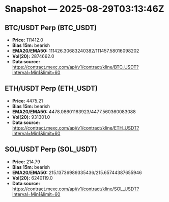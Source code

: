 # Snapshot — 2025-08-29T03:13:46Z

## BTC/USDT Perp (BTC_USDT)
- **Price:** 111412.0
- **Bias 15m:** bearish
- **EMA20/EMA50:** 111426.30683240382/111457.58016098202
- **Vol(20):** 2874662.0
- **Data source:** https://contract.mexc.com/api/v1/contract/kline/BTC_USDT?interval=Min1&limit=60

## ETH/USDT Perp (ETH_USDT)
- **Price:** 4475.21
- **Bias 15m:** bearish
- **EMA20/EMA50:** 4478.08601163923/4477.560360083088
- **Vol(20):** 931301.0
- **Data source:** https://contract.mexc.com/api/v1/contract/kline/ETH_USDT?interval=Min1&limit=60

## SOL/USDT Perp (SOL_USDT)
- **Price:** 214.79
- **Bias 15m:** bearish
- **EMA20/EMA50:** 215.13736989335436/215.65744387655946
- **Vol(20):** 6240119.0
- **Data source:** https://contract.mexc.com/api/v1/contract/kline/SOL_USDT?interval=Min1&limit=60
